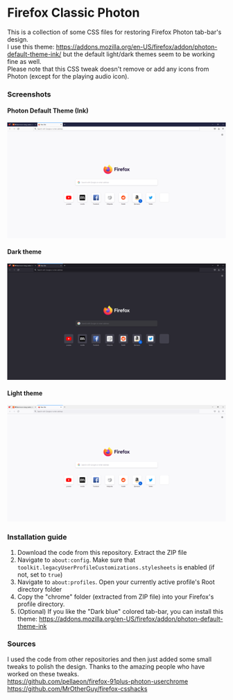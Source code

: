 # Firefox Classic Photon
This is a collection of some CSS files for restoring Firefox Photon tab-bar's design.  
I use this theme: https://addons.mozilla.org/en-US/firefox/addon/photon-default-theme-ink/ but the default light/dark themes seem to be working fine as well.  
Please note that this CSS tweak doesn't remove or add any icons from Photon (except for the playing audio icon).

### Screenshots
#### Photon Default Theme (Ink)
![Image of Yaktocat](https://github.com/dceban1998/Firefox-Classic-Photon/blob/main/Firefox%20Classic%20Photon%20-%20Default%20(Ink).png)
#### Dark theme
![Image of Yaktocat](https://github.com/dceban1998/Firefox-Classic-Photon/blob/main/Firefox%20Classic%20Photon%20-%20Dark.png)
#### Light theme
![Image of Yaktocat](https://github.com/dceban1998/Firefox-Classic-Photon/blob/main/Firefox%20Classic%20Photon%20-%20Light.png)


### Installation guide
1. Download the code from this repository. Extract the ZIP file
2. Navigate to `about:config`. Make sure that `toolkit.legacyUserProfileCustomizations.stylesheets` is enabled (if not, set to `true`)
3. Navigate to `about:profiles`. Open your currently active profile's Root directory folder
4. Copy the "chrome" folder (extracted from ZIP file) into your Firefox's profile directory.
5. (Optional) If you like the "Dark blue" colored tab-bar, you can install this theme: https://addons.mozilla.org/en-US/firefox/addon/photon-default-theme-ink

### Sources
I used the code from other repositories and then just added some small tweaks to polish the design. Thanks to the amazing people who have worked on these tweaks.    
https://github.com/pellaeon/firefox-91plus-photon-userchrome  
https://github.com/MrOtherGuy/firefox-csshacks
